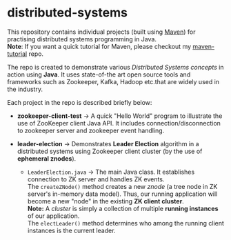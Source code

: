 # distributed-systems


This repository contains individual projects (built using [Maven](https://maven.apache.org/index.html)) for practising distributed systems programming in Java.\
**Note**: If you want a quick tutorial for Maven, please checkout my [maven-tutorial](https://github.com/faizan2786/maven-tutorial) repo.

The repo is created to demonstrate various *Distributed Systems concepts* in action using **Java**.
It uses state-of-the art open source tools and frameworks such as Zookeeper, Kafka, Hadoop etc.that are widely used in the industry. 

Each project in the repo is described briefly below:

- **zookeeper-client-test** -> A quick "Hello World" program to illustrate the use of ZooKeeper client Java API. It includes connection/disconnection to zookeeper server and zookeeper event handling.

- **leader-election** -> Demonstrates **Leader Election** algorithm in  a distributed systems using Zookeeper client cluster (by the use of **ephemeral znodes**).
  - `LeaderElection.java` -> The main Java class. It establishes connection to ZK server and handles ZK events.\
The `createZNode()` method creates a new *znode* (a tree node in ZK server's in-memory data model).
Thus, our running application will become a new "node" in the existing **ZK client cluster**.\
**Note:** A *cluster* is simply a collection of multiple **running instances** of our application.\
The `electLeader()` method determines who among the running client instances is the current leader.
